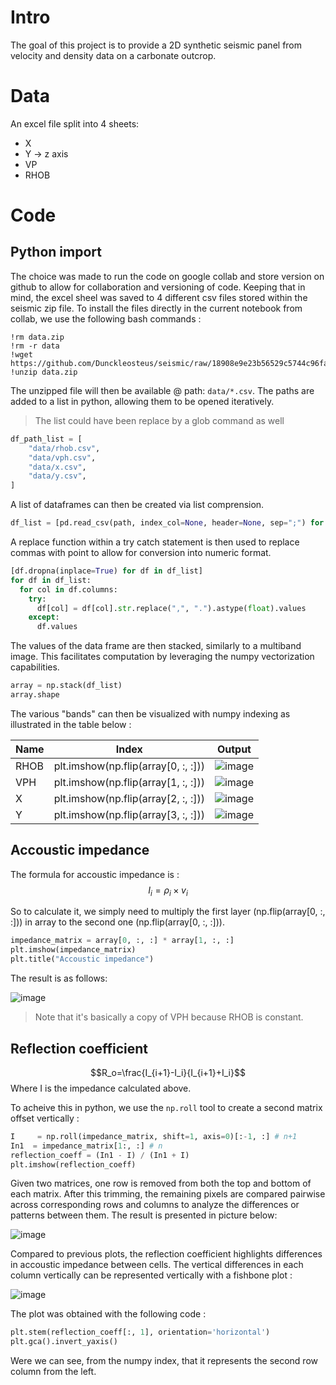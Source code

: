 # Intro
The goal of this project is to provide a 2D synthetic seismic panel from velocity and density data on a carbonate outcrop. 
# Data 
An excel file split into 4 sheets: 
- X
- Y $\rightarrow$ z axis
- VP
- RHOB
# Code 
## Python import
The choice was made to run the code on google collab and store version on github to allow for collaboration and versioning of code. Keeping that in mind, the excel sheel was saved to 4 different csv files stored within the seismic zip file. 
To install the files directly in the current notebook from collab, we use the following bash commands : 
```shell
!rm data.zip
!rm -r data
!wget https://github.com/Dunckleosteus/seismic/raw/18908e9e23b56529c5744c96fac2a5216cd298cd/data.zip
!unzip data.zip
```
The unzipped file will then be available @ path: `data/*.csv`. The paths are added to a list in python, allowing them to be opened iteratively. 
> The list could have been replace by a glob command as well

```python
df_path_list = [
    "data/rhob.csv",
    "data/vph.csv",
    "data/x.csv",
    "data/y.csv",
]
```
A list of dataframes can then be created via list comprension. 
```python
df_list = [pd.read_csv(path, index_col=None, header=None, sep=";") for path in df_path_list]
```
A replace function within a try catch statement is then used to replace commas with point to allow for conversion into numeric format. 
```python
[df.dropna(inplace=True) for df in df_list]
for df in df_list:
  for col in df.columns:
    try:
      df[col] = df[col].str.replace(",", ".").astype(float).values
    except:
      df.values
```
The values of the data frame are then stacked, similarly to a multiband image. This facilitates computation by leveraging the numpy vectorization capabilities. 
```python
array = np.stack(df_list)
array.shape
```
The various "bands" can then be visualized with numpy indexing as illustrated in the table below : 


|Name|Index|Output|
|---|---|---|
| RHOB | plt.imshow(np.flip(array[0, :, :])) | ![image](https://github.com/user-attachments/assets/2a8e0e20-60a4-411d-ae7d-4531fd7f1b76) |
| VPH | plt.imshow(np.flip(array[1, :, :])) | ![image](https://github.com/user-attachments/assets/cec5818c-1c58-4e53-991f-7ae678ffb560) |
| X | plt.imshow(np.flip(array[2, :, :])) | ![image](https://github.com/user-attachments/assets/0121a06f-c5e8-499d-b08b-870181a90b01) |
| Y | plt.imshow(np.flip(array[3, :, :])) | ![image](https://github.com/user-attachments/assets/fe55fd4b-6144-4525-84b8-de802d47688f) |

## Accoustic impedance
The formula for accoustic impedance is :
$$I_i=\rho_i \times v_i$$

So to calculate it, we simply need to multiply the first layer (np.flip(array[0, :, :])) in array to the second one (np.flip(array[0, :, :])).
```python
impedance_matrix = array[0, :, :] * array[1, :, :]
plt.imshow(impedance_matrix)
plt.title("Accoustic impedance")
```
The result is as follows: 

![image](https://github.com/user-attachments/assets/23d26aad-7f7e-4e5e-a19a-6082bba6e3b2)
> Note that it's basically a copy of VPH because RHOB is constant.

## Reflection coefficient
$$R_o=\frac{I_{i+1}-I_i}{I_{i+1}+I_i}$$
Where I is the impedance calculated above.

To acheive this in python, we use the `np.roll` tool to create a second matrix offset vertically : 
```python
I     = np.roll(impedance_matrix, shift=1, axis=0)[:-1, :] # n+1
In1  = impedance_matrix[1:, :] # n
reflection_coeff = (In1 - I) / (In1 + I)
plt.imshow(reflection_coeff)
```
Given two matrices, one row is removed from both the top and bottom of each matrix. After this trimming, the remaining pixels are compared pairwise across corresponding rows and columns to analyze the differences or patterns between them. The result is presented in picture below: 

![image](https://github.com/user-attachments/assets/dcb81bd3-e252-4f7e-87df-5b756caf2495)

Compared to previous plots, the reflection coefficient highlights differences in accoustic impedance between cells. The vertical differences in each column vertically can be represented vertically with a fishbone plot : 

![image](https://github.com/user-attachments/assets/d2ff703a-2986-4f64-9853-df4845bf1358)


The plot was obtained with the following code : 

```python
plt.stem(reflection_coeff[:, 1], orientation='horizontal')
plt.gca().invert_yaxis()
```
Were we can see, from the numpy index, that it represents the second row column from the left.

